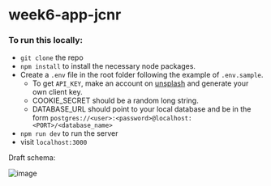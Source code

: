# week6-app-jcnr


### To run this locally:

- `git clone` the repo
- `npm install` to install the necessary node packages.
- Create a `.env` file in the root folder following the example of `.env.sample`.
    - To get `API_KEY`, make an account on [unsplash](https://unsplash.com/developers) and generate your own client key.
    - COOKIE_SECRET should be a random long string.
    - DATABASE_URL should point to your local database and be in the form `postgres://<user>:<password>@localhost:<PORT>/<database_name>`
- `npm run dev` to run the server
- visit `localhost:3000`


Draft schema:

![image](https://user-images.githubusercontent.com/31373245/116393757-f3087a80-a819-11eb-8cbc-53a3bc17401a.png)
